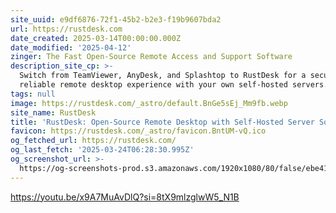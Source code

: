 ```yaml
---
site_uuid: e9df6876-72f1-45b2-b2e3-f19b9607bda2
url: https://rustdesk.com
date_created: 2025-03-14T00:00:00.000Z
date_modified: '2025-04-12'
zinger: The Fast Open-Source Remote Access and Support Software
description_site_cp: >-
  Switch from TeamViewer, AnyDesk, and Splashtop to RustDesk for a secure and
  reliable remote desktop experience with your own self-hosted servers.
tags: null
image: https://rustdesk.com/_astro/default.BnGe5sEj_Mm9fb.webp
site_name: RustDesk
title: 'RustDesk: Open-Source Remote Desktop with Self-Hosted Server Solutions'
favicon: https://rustdesk.com/_astro/favicon.BntUM-vQ.ico
og_fetched_url: https://rustdesk.com/
og_last_fetch: '2025-03-24T06:28:30.995Z'
og_screenshot_url: >-
  https://og-screenshots-prod.s3.amazonaws.com/1920x1080/80/false/ebe418c821274d28dd31293364beffd63f2549b306dbfa2c93046254dd716e96.jpeg
---
```














































https://youtu.be/x9A7MuAvDlQ?si=8tX9mlzglwW5_N1B